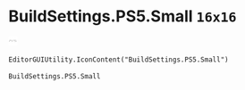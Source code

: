 # BuildSettings.PS5.Small `16x16`
<img src="/img/BuildSettings.PS5.Small.png" width=16 height=16>

``` CSharp
EditorGUIUtility.IconContent("BuildSettings.PS5.Small")
```
```
BuildSettings.PS5.Small
```
